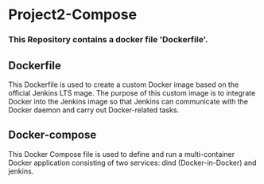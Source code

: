 # Project2-Compose
### This Repository contains a docker file 'Dockerfile'. 
## Dockerfile
This Dockerfile is used to create a custom Docker image based on the official Jenkins LTS mage. The purpose of this custom image is to integrate Docker into the Jenkins image so that Jenkins can communicate with the Docker daemon and carry out Docker-related tasks. 

## Docker-compose

This Docker Compose file is used to define and run a multi-container Docker application consisting of two services: dind (Docker-in-Docker) and jenkins.
